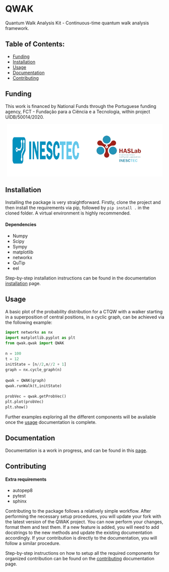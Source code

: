 # QWAK
Quantum Walk Analysis Kit - Continuous-time quantum walk analysis framework.

## Table of Contents:
- [Funding](#funding)
- [Installation](#installation)
- [Usage](#usage)
- [Documentation](#documentation)
- [Contributing](#contributing)

## Funding

This work is financed by National Funds through the Portuguese funding agency, FCT - Fundação para a Ciência e a Tecnologia, within project UIDB/50014/2020.

<div style="display: flex; flex-direction: row;vertical-align: center;justify-content: center">

 <img align="center" class="img" src="https://raw.githubusercontent.com/JaimePSantos/QWAK/main/Images/inesctec.png" width=49% />

 <img align="center" class="img" src="https://raw.githubusercontent.com/JaimePSantos/QWAK/main/Images/haslab.png" width=49% />

</div>


## Installation

Installing the package is very straightforward. Firstly, clone the project and then install the requirements via pip, followed by `pip install .` in the cloned folder. A virtual environment is highly recommended.

#### Dependencies
- Numpy
- Scipy
- Sympy
- matplotlib
- networkx
- QuTip
- eel

Step-by-step installation instructions can be found in the documentation [installation](https://jaimepsantos.github.io/QWAK/installation.html) page.



## Usage
A basic plot of the probability distribution for a CTQW with a walker starting in a superposition of central positions, in a cyclic graph, can be achieved via the following example:
```python
import networkx as nx
import matplotlib.pyplot as plt
from qwak.qwak import QWAK

n = 100
t = 12
initState = [n//2,n//2 + 1]
graph = nx.cycle_graph(n)

qwak = QWAK(graph)
qwak.runWalk(t,initState)

probVec = qwak.getProbVec()
plt.plot(probVec)
plt.show()
```
Further examples exploring all the different components will be available once the [usage](https://jaimepsantos.github.io/QWAK/usage.html) documentation is complete.

## Documentation
Documentation is a work in progress, and can be found in this [page](https://jaimepsantos.github.io/QWAK/).

## Contributing

#### Extra requirements
- autopep8
- pytest
- sphinx

Contributing to the package follows a relatively simple workflow. After performing the necessary setup procedures, 
you will update your fork with the latest version of the QWAK project. You can now perform your changes, format 
them and test them. If a new feature is added, you will need to add docstrings to the new methods and update the
existing documentation accordingly. If your contribution is directly to the documentation, you will follow a similar procedure.

Step-by-step instructions on how to setup all the required components for organized contribution can be found
on the [contributing](https://jaimepsantos.github.io/QWAK/contributing.html) documentation page.
